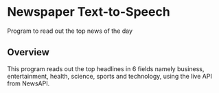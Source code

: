# Newspaper Text-to-Speech
Program to read out the top news of the day
## Overview
This program reads out the top headlines in 6 fields namely business, entertainment, health, science, sports and technology, using the live API from NewsAPI.
